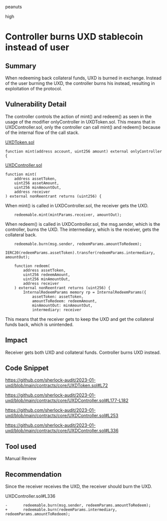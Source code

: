 peanuts

high

# Controller burns UXD stablecoin instead of user

## Summary

When redeeming back collateral funds, UXD is burned in exchange. Instead of the user burning the UXD, the controller burns his instead, resulting in exploitation of the protocol.  

## Vulnerability Detail

The controller controls the action of mint() and redeem() as seen in the usage of the modifier onlyController in UXDToken.sol. This means that in UXDController.sol, only the controller can call mint() and redeem() because of the internal flow of the call stack.

[UXDToken.sol](https://github.com/sherlock-audit/2023-01-uxd/blob/main/contracts/core/UXDToken.sol#L72)

    function mint(address account, uint256 amount) external onlyController {

[UXDController.sol](https://github.com/sherlock-audit/2023-01-uxd/blob/main/contracts/core/UXDController.sol#L177-L182)

    function mint(
        address assetToken,
        uint256 assetAmount,
        uint256 minAmountOut,
        address receiver
    ) external nonReentrant returns (uint256) {

When mint() is called in UXDController.sol, the receiver gets the UXD.

        redeemable.mint(mintParams.receiver, amountOut);

When redeem() is called in UXDController.sol, the msg.sender, which is the controller, burns the UXD. The intermediary, which is the receiver, gets the collateral back.

        redeemable.burn(msg.sender, redeemParams.amountToRedeem);
        IERC20(redeemParams.assetToken).transfer(redeemParams.intermediary, amountOut);

        function redeem(
            address assetToken,
            uint256 redeemAmount,
            uint256 minAmountOut,
            address receiver
        ) external nonReentrant returns (uint256) {
            InternalRedeemParams memory rp = InternalRedeemParams({
                assetToken: assetToken,
                amountToRedeem: redeemAmount,
                minAmountOut: minAmountOut,
                intermediary: receiver

This means that the receiver gets to keep the UXD and get the collateral funds back, which is unintended.

## Impact

Receiver gets both UXD and collateral funds. Controller burns UXD instead.

## Code Snippet

https://github.com/sherlock-audit/2023-01-uxd/blob/main/contracts/core/UXDToken.sol#L72

https://github.com/sherlock-audit/2023-01-uxd/blob/main/contracts/core/UXDController.sol#L177-L182

https://github.com/sherlock-audit/2023-01-uxd/blob/main/contracts/core/UXDController.sol#L253

https://github.com/sherlock-audit/2023-01-uxd/blob/main/contracts/core/UXDController.sol#L336

## Tool used

Manual Review

## Recommendation

Since the receiver receives the UXD, the receiver should burn the UXD.

UXDController.sol#L336
```
-       redeemable.burn(msg.sender, redeemParams.amountToRedeem);
+       redeemable.burn(redeemParams.intermediary, redeemParams.amountToRedeem);
```